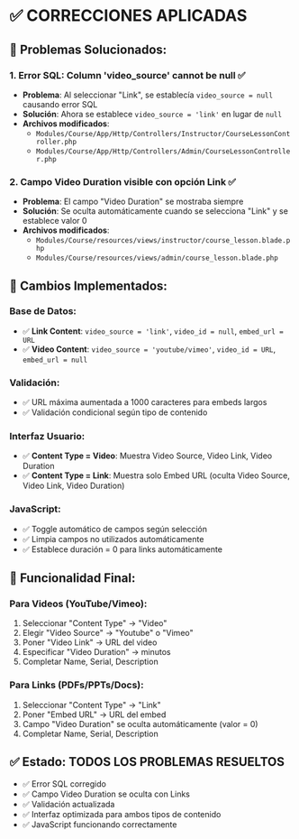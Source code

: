 # ✅ CORRECCIONES APLICADAS

## 🚨 Problemas Solucionados:

### 1. **Error SQL: Column 'video_source' cannot be null** ✅
- **Problema**: Al seleccionar "Link", se establecía `video_source = null` causando error SQL
- **Solución**: Ahora se establece `video_source = 'link'` en lugar de `null`
- **Archivos modificados**:
  - `Modules/Course/App/Http/Controllers/Instructor/CourseLessonController.php`
  - `Modules/Course/App/Http/Controllers/Admin/CourseLessonController.php`

### 2. **Campo Video Duration visible con opción Link** ✅
- **Problema**: El campo "Video Duration" se mostraba siempre
- **Solución**: Se oculta automáticamente cuando se selecciona "Link" y se establece valor 0
- **Archivos modificados**:
  - `Modules/Course/resources/views/instructor/course_lesson.blade.php`
  - `Modules/Course/resources/views/admin/course_lesson.blade.php`

## 🔧 Cambios Implementados:

### **Base de Datos:**
- ✅ **Link Content**: `video_source = 'link'`, `video_id = null`, `embed_url = URL`
- ✅ **Video Content**: `video_source = 'youtube/vimeo'`, `video_id = URL`, `embed_url = null`

### **Validación:**
- ✅ URL máxima aumentada a 1000 caracteres para embeds largos
- ✅ Validación condicional según tipo de contenido

### **Interfaz Usuario:**
- ✅ **Content Type = Video**: Muestra Video Source, Video Link, Video Duration
- ✅ **Content Type = Link**: Muestra solo Embed URL (oculta Video Source, Video Link, Video Duration)

### **JavaScript:**
- ✅ Toggle automático de campos según selección
- ✅ Limpia campos no utilizados automáticamente
- ✅ Establece duración = 0 para links automáticamente

## 🎯 Funcionalidad Final:

### **Para Videos (YouTube/Vimeo):**
1. Seleccionar "Content Type" → "Video"
2. Elegir "Video Source" → "Youtube" o "Vimeo"
3. Poner "Video Link" → URL del video
4. Especificar "Video Duration" → minutos
5. Completar Name, Serial, Description

### **Para Links (PDFs/PPTs/Docs):**
1. Seleccionar "Content Type" → "Link"
2. Poner "Embed URL" → URL del embed
3. Campo "Video Duration" se oculta automáticamente (valor = 0)
4. Completar Name, Serial, Description

## ✅ Estado: TODOS LOS PROBLEMAS RESUELTOS

- ✅ Error SQL corregido
- ✅ Campo Video Duration se oculta con Links
- ✅ Validación actualizada
- ✅ Interfaz optimizada para ambos tipos de contenido
- ✅ JavaScript funcionando correctamente